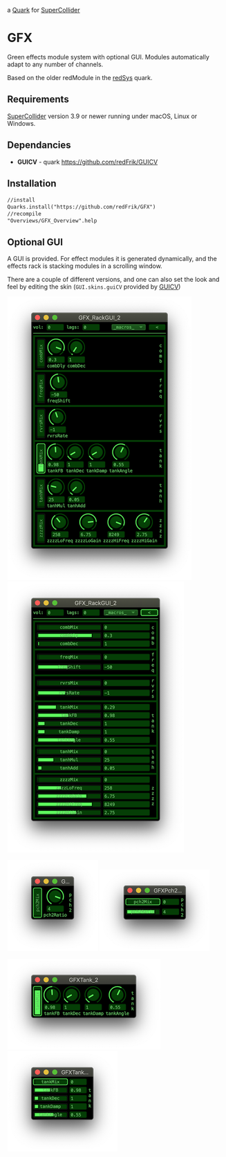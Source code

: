 a [Quark](https://supercollider-quarks.github.io/quarks/) for [SuperCollider](https://supercollider.github.io)

# GFX

Green effects module system with optional GUI. Modules automatically adapt to any number of channels.

Based on the older redModule in the [redSys](https://github.com/redFrik/redSys) quark.

## Requirements

[SuperCollider](https://supercollider.github.io) version 3.9 or newer running under macOS, Linux or Windows.

## Dependancies

* **GUICV** - quark https://github.com/redFrik/GUICV

## Installation

```supercollider
//install
Quarks.install("https://github.com/redFrik/GFX")
//recompile
"Overviews/GFX_Overview".help
```

## Optional GUI

A GUI is provided. For effect modules it is generated dynamically, and the effects rack is stacking modules in a scrolling window.

There are a couple of different versions, and one can also set the look and feel by editing the skin (`GUI.skins.guiCV` provided by [GUICV](https://github.com/redFrik/GUICV))

![GFX_RackGUI version 0 screenshot](HelpSource/Images/GFX_RackGUI_v0.png)
![GFX_RackGUI version 1 screenshot](HelpSource/Images/GFX_RackGUI_v1.png)

![GFXPch2GUI version 0 screenshot](HelpSource/Images/GFXPch2GUI_v0.png)
![GFXPch2GUI version 1 screenshot](HelpSource/Images/GFXPch2GUI_v1.png)

![GFXTankGUI version 0 screenshot](HelpSource/Images/GFXTankGUI_v0.png)
![GFXTankGUI version 1 screenshot](HelpSource/Images/GFXTankGUI_v1.png)